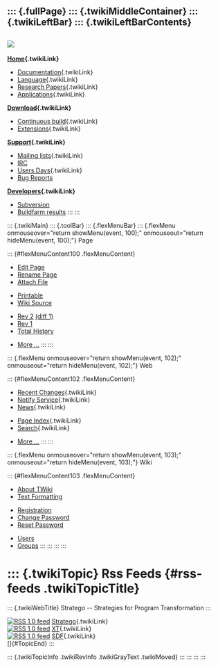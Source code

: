 ::: {.fullPage}
::: {.twikiMiddleContainer}
::: {.twikiLeftBar}
::: {.twikiLeftBarContents}
  ----------------------------------------------------------------------------------
  [![](../pub/Stratego/StrategoLogo/StrategoLogoTextlessWhite-100px.png)](WebHome)
  ----------------------------------------------------------------------------------

**[Home](WebHome){.twikiLink}**

-   [Documentation](StrategoDocumentation){.twikiLink}
-   [Language](StrategoLanguage){.twikiLink}
-   [Research Papers](StrategoPublications){.twikiLink}
-   [Applications](StrategoApplication){.twikiLink}

**[Download](StrategoDownload){.twikiLink}**

-   [Continuous build](ContinuousBuild){.twikiLink}
-   [Extensions](AdditionalPackageDownload){.twikiLink}

**[Support](StrategoSupport){.twikiLink}**

-   [Mailing lists](MailingList){.twikiLink}
-   [IRC](irc://irc.freenode.net/#stratego)
-   [Users Days](StrategoUsersDay){.twikiLink}
-   [Bug Reports](http://yellowgrass.org/project/StrategoXT)

**[Developers](StrategoDev){.twikiLink}**

-   [Subversion](https://svn.strategoxt.org/repos/StrategoXT/strategoxt/trunk)
-   [Buildfarm
    results](http://hydra.nixos.org/jobset/strategoxt/strategoxt-release/all)
:::
:::

::: {.twikiMain}
::: {.toolBar}
::: {.flexMenuBar}
::: {.flexMenu onmouseover="return showMenu(event, 100);" onmouseout="return hideMenu(event, 100);"}
Page

::: {#flexMenuContent100 .flexMenuContent}
-   [Edit
    Page](http://www.program-transformation.org/edit/Stratego/RssFeeds?t=1536825665)
-   [Rename
    Page](http://www.program-transformation.org/rename/Stratego/RssFeeds)
-   [Attach
    File](http://www.program-transformation.org/attach/Stratego/RssFeeds)

<!-- -->

-   [Printable](http://www.program-transformation.org/view/Stratego/RssFeeds?skin=print.pattern)
-   [Wiki
    Source](http://www.program-transformation.org/view/Stratego/RssFeeds?skin=text&raw=on&contenttype=text/plain)

<!-- -->

-   [Rev
    2](http://www.program-transformation.org/view/Stratego/RssFeeds?rev=1.2)
    [(diff 1)](http://www.program-transformation.org/rdiff/Stratego/RssFeeds?rev1=1.2&rev2=1.1)
-   [Rev
    1](http://www.program-transformation.org/view/Stratego/RssFeeds?rev=1.1)
-   [Total
    History](http://www.program-transformation.org/rdiff/Stratego/RssFeeds)

<!-- -->

-   [More
    \...](http://www.program-transformation.org/oops/Stratego/RssFeeds?template=oopsmore&param1=1.2&param2=1.2)
:::
:::

::: {.flexMenu onmouseover="return showMenu(event, 102);" onmouseout="return hideMenu(event, 102);"}
Web

::: {#flexMenuContent102 .flexMenuContent}
-   [Recent Changes](WebChanges){.twikiLink}
-   [Notify Service](WebNotify){.twikiLink}
-   [News](WebNews){.twikiLink}

<!-- -->

-   [Page Index](WebIndex){.twikiLink}
-   [Search](WebSearch){.twikiLink}

<!-- -->

-   [More
    \...](http://www.program-transformation.org/oops/Stratego/RssFeeds?template=oopsmore&param1=1.2&param2=1.2)
:::
:::

::: {.flexMenu onmouseover="return showMenu(event, 103);" onmouseout="return hideMenu(event, 103);"}
Wiki

::: {#flexMenuContent103 .flexMenuContent}
-   [About
    TWiki](http://www.program-transformation.org/view/TWiki/WebHome)
-   [Text
    Formatting](http://www.program-transformation.org/view/TWiki/TextFormattingRules)

<!-- -->

-   [Registration](http://www.program-transformation.org/view/TWiki/TWikiRegistration)
-   [Change
    Password](http://www.program-transformation.org/view/TWiki/ChangePassword)
-   [Reset
    Password](http://www.program-transformation.org/view/TWiki/ResetPassword)

<!-- -->

-   [Users](http://www.program-transformation.org/view/Main/TWikiUsers)
-   [Groups](http://www.program-transformation.org/view/Main/TWikiGroups)
:::
:::
:::
:::

::: {.twikiTopic}
Rss Feeds {#rss-feeds .twikiTopicTitle}
=========

::: {.twikiWebTitle}
Stratego \-- Strategies for Program Transformation
:::

[![](../pub/rss.gif "RSS 1.0 feed")](WebRss@skin=rss)
[Stratego](WebHome){.twikiLink}\
[![](../pub/rss.gif "RSS 1.0 feed")](../Tools/WebRss@skin=rss)
[XT](../Tools/WebHome){.twikiLink}\
[![](../pub/rss.gif "RSS 1.0 feed")](../Sdf/WebRss@skin=rss)
[SDF](../Sdf/WebHome){.twikiLink}\
[]{#TopicEnd}
:::

::: {.twikiTopicInfo .twikiRevInfo .twikiGrayText .twikiMoved}
:::
:::
:::
:::
